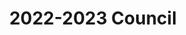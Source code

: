 ---
title: 2022-2023 Council
description: About our Team
bg_image: images/about/202021-group-council-1-banner.jpg
layout: council
executive_team:
  title: Executive Team
  description: "2022-2023"
  enable: true
commissioner_team:
  enable: true
  title: Commissioner Team
  description: "2022-2023"
fyr_team:
  enable: true
  title: First Year Representatives
  description: "2022-2023"
---